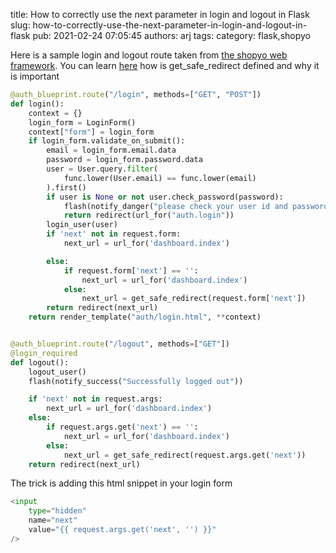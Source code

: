 title: How to correctly use the next parameter in login and logout in Flask
slug: how-to-correctly-use-the-next-parameter-in-login-and-logout-in-flask
pub: 2021-02-24 07:05:45
authors: arj
tags: 
category: flask,shopyo

Here is a sample login and logout route taken from [the shopyo web framework](https://github.com/Abdur-rahmaanJ/shopyo). You can learn [here](https://www.pythonkitchen.com/how-prevent-open-redirect-vulnerab-flask/) how is get\_safe\_redirect defined and why it is important


```python
@auth_blueprint.route("/login", methods=["GET", "POST"])
def login():
    context = {}
    login_form = LoginForm()
    context["form"] = login_form
    if login_form.validate_on_submit():
        email = login_form.email.data
        password = login_form.password.data
        user = User.query.filter(
            func.lower(User.email) == func.lower(email)
        ).first()
        if user is None or not user.check_password(password):
            flash(notify_danger("please check your user id and password"))
            return redirect(url_for("auth.login"))
        login_user(user)
        if 'next' not in request.form:
            next_url = url_for('dashboard.index')

        else:
            if request.form['next'] == '':
                next_url = url_for('dashboard.index')
            else:
                next_url = get_safe_redirect(request.form['next'])
        return redirect(next_url)
    return render_template("auth/login.html", **context)


@auth_blueprint.route("/logout", methods=["GET"])
@login_required
def logout():
    logout_user()
    flash(notify_success("Successfully logged out"))

    if 'next' not in request.args:
        next_url = url_for('dashboard.index')
    else:
        if request.args.get('next') == '':
            next_url = url_for('dashboard.index')
        else:
            next_url = get_safe_redirect(request.args.get('next'))
    return redirect(next_url)

```


The trick is adding this html snippet in your login form


```python
<input
    type="hidden"
    name="next"
    value="{{ request.args.get('next', '') }}"
/>

```

